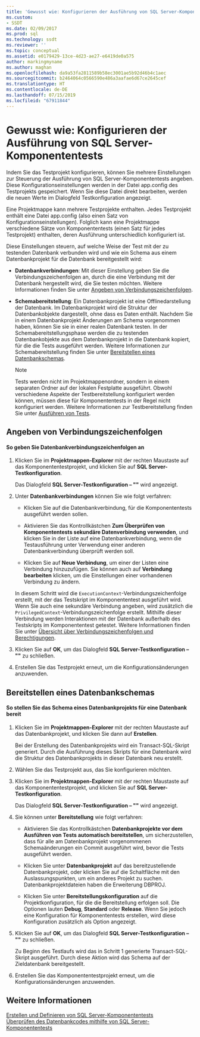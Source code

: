 ```yaml
---
title: 'Gewusst wie: Konfigurieren der Ausführung von SQL Server-Komponententests | Microsoft-Dokumentation'
ms.custom:
- SSDT
ms.date: 02/09/2017
ms.prod: sql
ms.technology: ssdt
ms.reviewer: ''
ms.topic: conceptual
ms.assetid: e0179429-13ce-4d23-ae27-e6419de0a575
author: markingmyname
ms.author: maghan
ms.openlocfilehash: da9a53fa2811589b58ec3001ae5b92d46b4c1aec
ms.sourcegitcommit: b2464064c0566590e486a3aafae6d67ce2645cef
ms.translationtype: HT
ms.contentlocale: de-DE
ms.lasthandoff: 07/15/2019
ms.locfileid: "67911844"
---
```

# <a name="how-to-configure-sql-server-unit-test-execution"></a>Gewusst wie: Konfigurieren der Ausführung von SQL Server-Komponententests
Indem Sie das Testprojekt konfigurieren, können Sie mehrere Einstellungen zur Steuerung der Ausführung von SQL Server-Komponententests angeben. Diese Konfigurationseinstellungen werden in der Datei app.config des Testprojekts gespeichert. Wenn Sie diese Datei direkt bearbeiten, werden die neuen Werte im Dialogfeld Testkonfiguration angezeigt.  
  
Eine Projektmappe kann mehrere Testprojekte enthalten. Jedes Testprojekt enthält eine Datei app.config (also einen Satz von Konfigurationseinstellungen). Folglich kann eine Projektmappe verschiedene Sätze von Komponententests (einen Satz für jedes Testprojekt) enthalten, deren Ausführung unterschiedlich konfiguriert ist.  
  
Diese Einstellungen steuern, auf welche Weise der Test mit der zu testenden Datenbank verbunden wird und wie ein Schema aus einem Datenbankprojekt für die Datenbank bereitgestellt wird:  
  
-   **Datenbankverbindungen**: Mit dieser Einstellung geben Sie die Verbindungszeichenfolgen an, durch die eine Verbindung mit der Datenbank hergestellt wird, die Sie testen möchten. Weitere Informationen finden Sie unter [Angeben von Verbindungszeichenfolgen](#SpecifyConnectionStrings).  
  
-   **Schemabereitstellung**: Ein Datenbankprojekt ist eine Offlinedarstellung der Datenbank. Im Datenbankprojekt wird die Struktur der Datenbankobjekte dargestellt, ohne dass es Daten enthält. Nachdem Sie in einem Datenbankprojekt Änderungen am Schema vorgenommen haben, können Sie sie in einer realen Datenbank testen. In der Schemabereitstellungsphase werden die zu testenden Datenbankobjekte aus dem Datenbankprojekt in die Datenbank kopiert, für die die Tests ausgeführt werden. Weitere Informationen zur Schemabereitstellung finden Sie unter [Bereitstellen eines Datenbankschemas](#DeployingDBSchema).  
  
    > [!NOTE]  
    > Tests werden nicht im Projektmappenordner, sondern in einem separaten Ordner auf der lokalen Festplatte ausgeführt. Obwohl verschiedene Aspekte der Testbereitstellung konfiguriert werden können, müssen diese für Komponententests in der Regel nicht konfiguriert werden. Weitere Informationen zur Testbereitstellung finden Sie unter [Ausführen von Tests](https://msdn.microsoft.com/library/dd286680(VS.100).aspx).  
  
## <a name="SpecifyConnectionStrings"></a>Angeben von Verbindungszeichenfolgen  
  
#### <a name="to-specify-database-connection-strings"></a>So geben Sie Datenbankverbindungszeichenfolgen an  
  
1.  Klicken Sie im **Projektmappen-Explorer** mit der rechten Maustaste auf das Komponententestprojekt, und klicken Sie auf **SQL Server-Testkonfiguration**.  
  
    Das Dialogfeld **SQL Server-Testkonfiguration – "<projectname>"** wird angezeigt.  
  
2.  Unter **Datenbankverbindungen** können Sie wie folgt verfahren:  
  
    -   Klicken Sie auf die Datenbankverbindung, für die Komponententests ausgeführt werden sollen.  
  
    -   Aktivieren Sie das Kontrollkästchen **Zum Überprüfen von Komponententests sekundäre Datenverbindung verwenden**, und klicken Sie in der Liste auf eine Datenbankverbindung, wenn die Testausführung unter Verwendung einer anderen Datenbankverbindung überprüft werden soll.  
  
    -   Klicken Sie auf **Neue Verbindung**, um einer der Listen eine Verbindung hinzuzufügen. Sie können auch auf **Verbindung bearbeiten** klicken, um die Einstellungen einer vorhandenen Verbindung zu ändern.  
  
    In diesem Schritt wird die `ExecutionContext`-Verbindungszeichenfolge erstellt, mit der das Testskript im Komponententest ausgeführt wird. Wenn Sie auch eine sekundäre Verbindung angeben, wird zusätzlich die `PrivilegedContext`-Verbindungszeichenfolge erstellt. Mithilfe dieser Verbindung werden Interaktionen mit der Datenbank außerhalb des Testskripts im Komponententest getestet. Weitere Informationen finden Sie unter [Übersicht über Verbindungszeichenfolgen und Berechtigungen](../ssdt/overview-of-connection-strings-and-permissions.md).  
  
3.  Klicken Sie auf **OK**, um das Dialogfeld **SQL Server-Testkonfiguration – "<projectname>"** zu schließen.  
  
4.  Erstellen Sie das Testprojekt erneut, um die Konfigurationsänderungen anzuwenden.  
  
## <a name="DeployingDBSchema"></a>Bereitstellen eines Datenbankschemas  
  
#### <a name="to-deploy-to-a-database-the-schema-of-a-database-project"></a>So stellen Sie das Schema eines Datenbankprojekts für eine Datenbank bereit  
  
1.  Klicken Sie im **Projektmappen-Explorer** mit der rechten Maustaste auf das Datenbankprojekt, und klicken Sie dann auf **Erstellen**.  
  
    Bei der Erstellung des Datenbankprojekts wird ein Transact\-SQL-Skript generiert. Durch die Ausführung dieses Skripts für eine Datenbank wird die Struktur des Datenbankprojekts in dieser Datenbank neu erstellt.  
  
2.  Wählen Sie das Testprojekt aus, das Sie konfigurieren möchten.  
  
3.  Klicken Sie im **Projektmappen-Explorer** mit der rechten Maustaste auf das Komponententestprojekt, und klicken Sie auf **SQL Server-Testkonfiguration**.  
  
    Das Dialogfeld **SQL Server-Testkonfiguration – "<projectname>"** wird angezeigt.  
  
4.  Sie können unter **Bereitstellung** wie folgt verfahren:  
  
    -   Aktivieren Sie das Kontrollkästchen **Datenbankprojekte vor dem Ausführen von Tests automatisch bereitstellen**, um sicherzustellen, dass für alle am Datenbankprojekt vorgenommenen Schemaänderungen ein Commit ausgeführt wird, bevor die Tests ausgeführt werden.  
  
    -   Klicken Sie unter **Datenbankprojekt** auf das bereitzustellende Datenbankprojekt, oder klicken Sie auf die Schaltfläche mit den Auslassungspunkten, um ein anderes Projekt zu suchen. Datenbankprojektdateien haben die Erweiterung DBPROJ.  
  
    -   Klicken Sie unter **Bereitstellungskonfiguration** auf die Projektkonfiguration, für die die Bereitstellung erfolgen soll. Die Optionen lauten **Debug**, **Standard** oder **Release**. Wenn Sie jedoch eine Konfiguration für Komponententests erstellen, wird diese Konfiguration zusätzlich als Option angezeigt.  
  
5.  Klicken Sie auf **OK**, um das Dialogfeld **SQL Server-Testkonfiguration – "<projectname>"** zu schließen.  
  
    Zu Beginn des Testlaufs wird das in Schritt 1 generierte Transact\-SQL-Skript ausgeführt. Durch diese Aktion wird das Schema auf der Zieldatenbank bereitgestellt.  
  
6.  Erstellen Sie das Komponententestprojekt erneut, um die Konfigurationsänderungen anzuwenden.  
  
## <a name="see-also"></a>Weitere Informationen  
[Erstellen und Definieren von SQL Server-Komponententests](../ssdt/creating-and-defining-sql-server-unit-tests.md)  
[Überprüfen des Datenbankcodes mithilfe von SQL Server-Komponententests](../ssdt/verifying-database-code-by-using-sql-server-unit-tests.md)  
  
